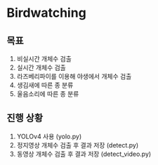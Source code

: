 # Birdwatching

## 목표
1. 비실시간 개체수 검출
2. 실시간 개체수 검출
3. 라즈베리파이를 이용해 야생에서 개체수 검출
4. 생김새에 따른 종 분류
5. 울음소리에 따른 종 분류

## 진행 상황
1. YOLOv4 사용 (yolo.py)
2. 정지영상 개체수 검출 후 결과 저장 (detect.py)
3. 동영상 개체수 검출 후 결과 저장 (detect_video.py)
